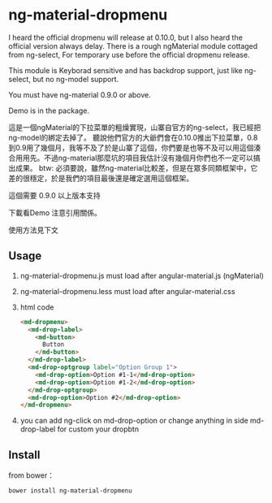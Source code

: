 # ng-material-dropmenu

I heard the official dropmenu will release at 0.10.0, but I also heard the official version always delay.
There is a rough ngMaterial module cottaged from ng-select, For temporary use before the official dropmenu release.

This module is Keyborad sensitive and has backdrop support, just like ng-select, but no ng-model support.

You must have ng-material 0.9.0 or above.

Demo is in the package.

這是一個ngMaterial的下拉菜單的粗燥實現，山寨自官方的ng-select，我已經把ng-model的綁定去掉了。
聽說他們官方的大爺們會在0.10.0推出下拉菜單，0.8到0.9用了幾個月，我等不及了於是山寨了這個，你們要是也等不及可以用這個湊合用用先。不過ng-material那麼坑的項目我估計沒有幾個月你們也不一定可以搞出成果。
btw: 必須要說，雖然ng-material比較差，但是在眾多同類框架中，它差的很穩定，於是我們的項目最後還是確定選用這個框架。

這個需要 0.9.0 以上版本支持

下載看Demo 注意引用關係。

使用方法見下文


## Usage
1. ng-material-dropmenu.js must load after angular-material.js (ngMaterial)
2. ng-material-dropmenu.less must load after angular-material.css
3. html code
      
      ```html
      <md-dropmenu>
        <md-drop-label>
          <md-button>
            Button
          </md-button>
        </md-drop-label>
        <md-drop-optgroup label="Option Group 1">
          <md-drop-option>Option #1-1</md-drop-option>
          <md-drop-option>Option #1-2</md-drop-option>
        </md-drop-optgroup>
        <md-drop-option>Option #2</md-drop-option>
      </md-dropmenu>
      ```

4. you can add ng-click on md-drop-option or change anything in side md-drop-label for custom your dropbtn


## Install
from bower：

```
bower install ng-material-dropmenu
```